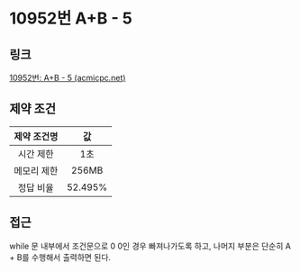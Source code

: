# 10952번 A+B - 5

## 링크

[10952번: A+B - 5 (acmicpc.net)](https://www.acmicpc.net/problem/10952)

## 제약 조건

| 제약 조건명 |   값    |
| :---------: | :-----: |
|  시간 제한  |   1초   |
| 메모리 제한 |  256MB  |
|  정답 비율  | 52.495% |

## 접근

while 문 내부에서 조건문으로 0  0인 경우 빠져나가도록 하고, 나머지 부분은 단순히 A + B를 수행해서 출력하면 된다.
